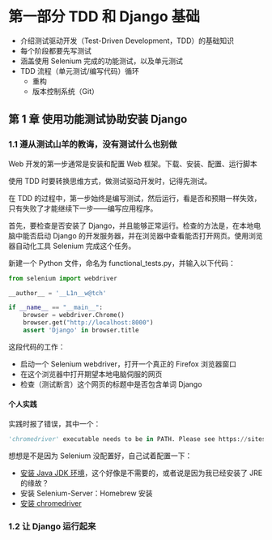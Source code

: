 # 第一部分 TDD 和 Django 基础

* 介绍测试驱动开发（Test-Driven Development，TDD）的基础知识
* 每个阶段都要先写测试
* 涵盖使用 Selenium 完成的功能测试，以及单元测试
* TDD 流程（单元测试/编写代码）循环
  * 重构
  * 版本控制系统（Git）

## 第 1 章 使用功能测试协助安装 Django

### 1.1 遵从测试山羊的教诲，没有测试什么也别做

Web 开发的第一步通常是安装和配置 Web 框架。下载、安装、配置、运行脚本

使用 TDD 时要转换思维方式，做测试驱动开发时，记得先测试。

在 TDD 的过程中，第一步始终是编写测试，然后运行，看是否和预期一样失效，只有失败了才能继续下一步——编写应用程序。

首先，要检查是否安装了 Django，并且能够正常运行。检查的方法是，在本地电脑中能否启动 Django 的开发服务器，并在浏览器中查看能否打开网页。使用浏览器自动化工具 Selenium 完成这个任务。

新建一个 Python 文件，命名为 functional_tests.py，并输入以下代码：

```Python
from selenium import webdriver

__author__ = '__L1n__w@tch'

if __name__ == "__main__":
    browser = webdriver.Chrome()
    browser.get("http://localhost:8000")
    assert 'Django' in browser.title
```

这段代码的工作：

* 启动一个 Selenium webdriver，打开一个真正的 Firefox 浏览器窗口
* 在这个浏览器中打开期望本地电脑伺服的网页
* 检查（测试断言）这个网页的标题中是否包含单词 Django

#### 个人实践

实践时报了错误，其中一个：

```Python
'chromedriver' executable needs to be in PATH. Please see https://sites.google.com/a/chromium.org/chromedriver/home
```

想想是不是因为 Selenium 没配置好，自己试着配置一下：

* [安装 Java JDK 环境](http://www.oracle.com/technetwork/java/javase/downloads)，这个好像是不需要的，或者说是因为我已经安装了 JRE 的缘故？
* 安装 Selenium-Server：Homebrew 安装
* [安装 chromedriver](https://sites.google.com/a/chromium.org/chromedriver/downloads)

### 1.2 让 Django 运行起来

